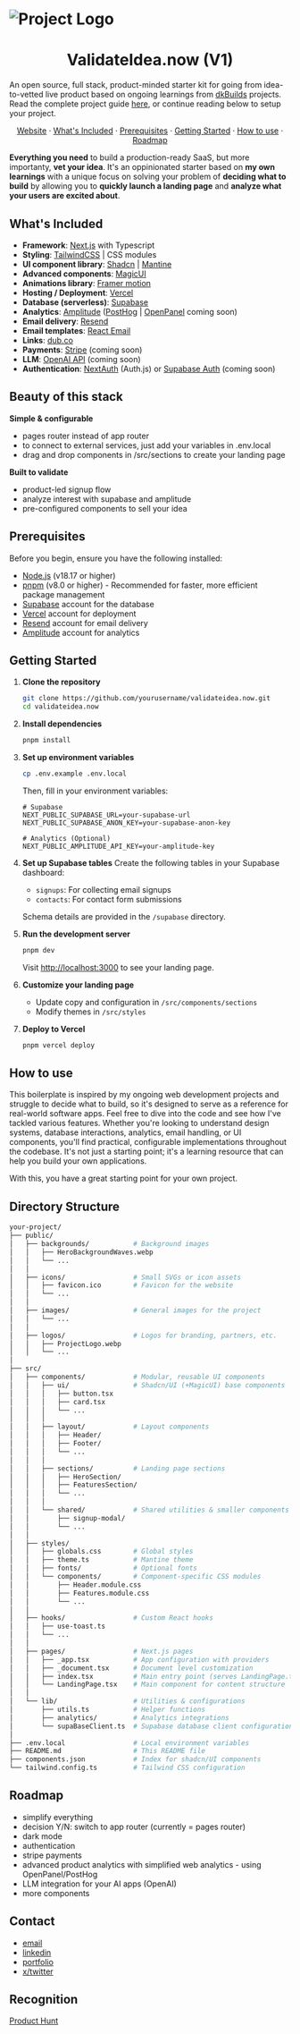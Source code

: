 # ![Project Logo](public/logos/ProjectLogo.webp)

<h1 align="center">ValidateIdea.now (V1)</h1>

An open source, full stack, product-minded starter kit for going from idea-to-vetted live product based on ongoing learnings from [dkBuilds](https://www.declankramper.me) projects. Read the complete project guide [here](https://www.notion.so/declankamper/validateidea-now-guide), or continue reading below to setup your project.

<p align="center">
  <a href="https://www.validateidea.now">Website</a> · 
  <a href="#whats-included">What's Included</a> · 
  <a href="#prerequisites">Prerequisites</a> · 
  <a href="#getting-started">Getting Started</a> · 
  <a href="#how-to-use">How to use</a> · 
  <a href="#roadmap">Roadmap</a>
</p>

**Everything you need** to build a production-ready SaaS, but more importanty, **vet your idea**. It's an oppinionated starter based on **my own learnings** with a unique focus on solving your problem of **deciding what to build** by allowing you to **quickly launch a landing page** and **analyze what your users are excited about**.


## What's Included

- **Framework**: [Next.js](https://nextjs.org/) with Typescript
- **Styling**: [TailwindCSS](https://tailwindcss.com/) | CSS modules
- **UI component library**: [Shadcn](https://ui.shadcn.com/)  | [Mantine](https://mantine.dev/)
- **Advanced components**: [MagicUI](https://magicui.design/)
- **Animations library**: [Framer motion](https://www.framer.com/)
- **Hosting / Deployment**: [Vercel](https://vercel.com/) 
- **Database (serverless)**: [Supabase](https://supabase.com/) 
- **Analytics**: [Amplitude](https://amplitude.com/) ([PostHog](https://posthog.com/) | [OpenPanel](https://openpanel.dev/) coming soon) 
- **Email delivery**: [Resend](https://resend.com/)
- **Email templates**: [React Email](https://react.email/)
- **Links**: [dub.co](http://dub.co) 
- **Payments**: [Stripe](https://stripe.com/) (coming soon)
- **LLM**: [OpenAI API](https://openai.com/api/) (coming soon)
- **Authentication**: [NextAuth](https://next-auth.js.org/) (Auth.js) or [Supabase Auth](https://supabase.com/docs/guides/auth) (coming soon)


## Beauty of this stack
**Simple & configurable** 
- pages router instead of app router
- to connect to external services, just add your variables in .env.local
- drag and drop components in /src/sections to create your landing page

**Built to validate** 
- product-led signup flow
- analyze interest with supabase and amplitude
- pre-configured components to sell your idea


## Prerequisites
Before you begin, ensure you have the following installed:
- [Node.js](https://nodejs.org/) (v18.17 or higher)
- [pnpm](https://pnpm.io/) (v8.0 or higher) - Recommended for faster, more efficient package management
- [Supabase](https://supabase.com/) account for the database
- [Vercel](https://vercel.com/) account for deployment
- [Resend](https://resend.com/) account for email delivery
- [Amplitude](https://amplitude.com/) account for analytics


## Getting Started

1. **Clone the repository**
   ```bash
   git clone https://github.com/yourusername/validateidea.now.git
   cd validateidea.now
   ```

2. **Install dependencies**
   ```bash
   pnpm install
   ```

3. **Set up environment variables**
   ```bash
   cp .env.example .env.local
   ```
   Then, fill in your environment variables:
   ```env
   # Supabase
   NEXT_PUBLIC_SUPABASE_URL=your-supabase-url
   NEXT_PUBLIC_SUPABASE_ANON_KEY=your-supabase-anon-key

   # Analytics (Optional)
   NEXT_PUBLIC_AMPLITUDE_API_KEY=your-amplitude-key
   ```

4. **Set up Supabase tables**
   Create the following tables in your Supabase dashboard:
   - `signups`: For collecting email signups
   - `contacts`: For contact form submissions
   
   Schema details are provided in the `/supabase` directory.

5. **Run the development server**
   ```bash
   pnpm dev
   ```
   Visit [http://localhost:3000](http://localhost:3000) to see your landing page.

6. **Customize your landing page**
   - Update copy and configuration in `/src/components/sections`
   - Modify themes in `/src/styles`

7. **Deploy to Vercel**
   ```bash
   pnpm vercel deploy
   ```


## How to use
This boilerplate is inspired by my ongoing web development projects and struggle to decide what to build, so it's designed to serve as a reference for real-world software apps. Feel free to dive into the code and see how I've tackled various features. Whether you're looking to understand design systems, database interactions, analytics, email handling, or UI components, you'll find practical, configurable implementations throughout the codebase. It's not just a starting point; it's a learning resource that can help you build your own applications.

With this, you have a great starting point for your own project.


## Directory Structure

```bash
your-project/        
├── public/                    
│   ├── backgrounds/           # Background images
│   │   ├── HeroBackgroundWaves.webp
│   │   └── ...
│   │
│   ├── icons/                 # Small SVGs or icon assets
│   │   ├── favicon.ico        # Favicon for the website
│   │   └── ...
│   │
│   ├── images/                # General images for the project
│   │   └── ...
│   │
│   ├── logos/                 # Logos for branding, partners, etc.
│   │   ├── ProjectLogo.webp
│   │   └── ...
│
├── src/                       
│   ├── components/            # Modular, reusable UI components
│   │   ├── ui/                # Shadcn/UI (+MagicUI) base components
│   │   │   ├── button.tsx     
│   │   │   ├── card.tsx       
│   │   │   └── ...
│   │   │
│   │   ├── layout/            # Layout components
│   │   │   ├── Header/        
│   │   │   ├── Footer/        
│   │   │   └── ...
│   │   │
│   │   ├── sections/          # Landing page sections
│   │   │   ├── HeroSection/   
│   │   │   ├── FeaturesSection/  
│   │   │   └── ...
│   │   │
│   │   └── shared/            # Shared utilities & smaller components
│   │       ├── signup-modal/  
│   │       └── ...
│   │
│   ├── styles/
│   │   ├── globals.css        # Global styles
│   │   ├── theme.ts           # Mantine theme
│   │   ├── fonts/             # Optional fonts
│   │   └── components/        # Component-specific CSS modules
│   │       ├── Header.module.css
│   │       ├── Features.module.css
│   │       └── ...
│   │
│   ├── hooks/                 # Custom React hooks
│   │   ├── use-toast.ts       
│   │   └── ...
│   │
│   ├── pages/                 # Next.js pages
│   │   ├── _app.tsx           # App configuration with providers
│   │   ├── _document.tsx      # Document level customization
│   │   ├── index.tsx          # Main entry point (serves LandingPage.tsx)
│   │   └── LandingPage.tsx    # Main component for content structure
│   │
│   └── lib/                   # Utilities & configurations
│       ├── utils.ts           # Helper functions
│       ├── analytics/         # Analytics integrations
│       └── supaBaseClient.ts  # Supabase database client configuration
│
├── .env.local                 # Local environment variables
├── README.md                  # This README file
├── components.json            # Index for shadcn/UI components
└── tailwind.config.ts         # Tailwind CSS configuration
```

## Roadmap
- simplify everything
- decision Y/N: switch to app router (currently = pages router)
- dark mode
- authentication
- stripe payments
- advanced product analytics with simplified web analytics - using OpenPanel/PostHog
- LLM integration for your AI apps (OpenAI)
- more components

## Contact
- [email](mailto:declankramper@gmail.com)
- [linkedin](https://www.linkedin.com/in/declankramper/)
- [portfolio](https://www.declankramper.me)
- [x/twitter](https://x.com/asbestostrades)

## Recognition
[Product Hunt](https://www.producthunt.com/@declan_kramper)




